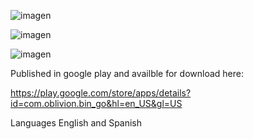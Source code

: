 
![imagen](https://user-images.githubusercontent.com/58195806/127060398-b4de25b8-4751-447c-b325-6ed9ea531316.png)

![imagen](https://user-images.githubusercontent.com/58195806/127060438-0eaccaad-89fb-4cdb-802b-11e111f426b5.png)

![imagen](https://user-images.githubusercontent.com/58195806/127060466-9dcf72c5-6e06-4354-9c32-59b634f74bd5.png)



Published in google play and availble for download here:

https://play.google.com/store/apps/details?id=com.oblivion.bin_go&hl=en_US&gl=US

Languages English and Spanish
